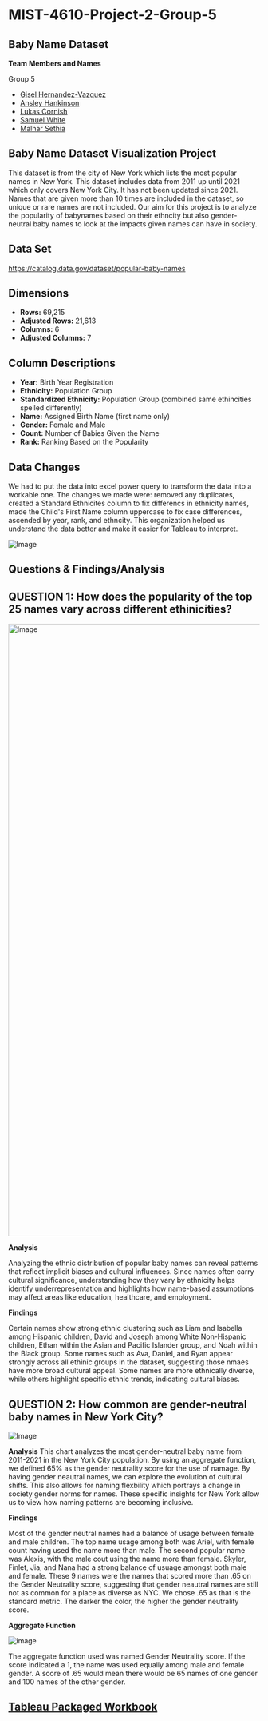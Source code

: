 # MIST-4610-Project-2-Group-5

Baby Name Dataset
-

**Team Members and Names**

Group 5
- [Gisel Hernandez-Vazquez](https://github.com/giselhernandezv/MIST-4610-Project-2-Group-5/tree/main)
- [Ansley Hankinson](https://github.com/ansleyhankinson/Project-2/tree/main)
- [Lukas Cornish](https://github.com/LukasCornish/Project-2)
- [Samuel White](https://github.com/Wykyyd/4610Project2)
- [Malhar Sethia](https://github.com/MalharSethia/Project2MIST4610)

Baby Name Dataset Visualization Project 
-

This dataset is from the city of New York which lists the most popular names in New York. This dataset includes data from 2011 up until 2021 which only covers New York City. It has not been updated since 2021. Names that are given more than 10 times are included in the dataset, so unique or rare names are not included. Our aim for this project is to analyze the popularity of babynames based on their ethncity but also gender-neutral baby names to look at the impacts given names can have in society.


Data Set
-

https://catalog.data.gov/dataset/popular-baby-names

**Dimensions**
-

- **Rows:** 69,215
- **Adjusted Rows:** 21,613
- **Columns:** 6
- **Adjusted Columns:** 7

**Column Descriptions**
-

- **Year:** Birth Year Registration
- **Ethnicity:** Population Group
- **Standardized Ethnicity:** Population Group (combined same ethincities spelled differently)
- **Name:** Assigned Birth Name (first name only)
- **Gender:** Female and Male
- **Count:** Number of Babies Given the Name
- **Rank:** Ranking Based on the Popularity

**Data Changes**
-

We had to put the data into excel power query to transform the data into a workable one.
The changes we made were: removed any duplicates, created a Standard Ethnicites column to fix differencs in ethnicity names, made the Child's First Name column uppercase to fix case differences, ascended by year, rank, and ethncity. This organization helped us understand the data better and make it easier for Tableau to interpret.

![Image](https://github.com/user-attachments/assets/ef16565e-10b0-4fe0-a795-8ca6a46a137f)

Questions & Findings/Analysis
-
**QUESTION 1: How does the popularity of the top 25 names vary across different ethinicities?**
-

<img width="1225" alt="Image" src="https://github.com/user-attachments/assets/4e226ed1-ea89-44b5-bef4-3abf4605b499" />


**Analysis**

Analyzing the ethnic distribution of popular baby names can reveal patterns that reflect implicit biases and cultural influences. Since names often carry cultural significance, understanding how they vary by ethnicity helps identify underrepresentation and highlights how name-based assumptions may affect areas like education, healthcare, and employment.

**Findings**

Certain names show strong ethnic clustering such as Liam and Isabella among Hispanic children, David and Joseph among White Non-Hispanic children, Ethan within the Asian and Pacific Islander group, and Noah within the Black group. Some names such as Ava, Daniel, and Ryan appear strongly across all ethinic groups in the dataset, suggesting those nmaes have more broad cultural appeal. Some names are more ethnically diverse, while others highlight specific ethnic trends, indicating cultural biases.

**QUESTION 2: How common are gender-neutral baby names in New York City?**
- 

![Image](https://github.com/user-attachments/assets/057aaea0-f3a9-4f79-827b-5a0fbdc960a7)


**Analysis**
This chart analyzes the most gender-neutral baby name from 2011-2021 in the New York City population. By using an aggregate function, we defined 65% as the gender neutrality score for the use of namage. By having gender neautral names, we can explore the evolution of cultural shifts. This also allows for naming flexbility which portrays a change in society gender norms for names. These specific insights for New York allow us to view how naming patterns are becoming inclusive.

**Findings**

Most of the gender neutral names had a balance of usage between female and male children. The top name usage among both was Ariel, with female count having used the name more than male. The second popular name was Alexis, with the male cout using the name more than female. Skyler, Finlet, Jia, and Nana had a strong balance of usuage amongst both male and female. These 9 names were the names that scored more than .65 on the Gender Neutrality score, suggesting that gender neautral names are still not as common for a place as diverse as NYC. We chose .65 as that is the standard metric. The darker the color, the higher the gender neutrality score. 

**Aggregate Function**

![image](https://github.com/user-attachments/assets/2c5c7104-0978-4b4c-b5b3-46cea809cefe)

The aggregate function used was named Gender Neutrality score. If the score indicated a 1, the name was used equally among male and female gender. A score of .65 would mean there would be 65 names of one gender and 100 names of the other gender.

[Tableau Packaged Workbook](MIST4610Project2.twb)
-
